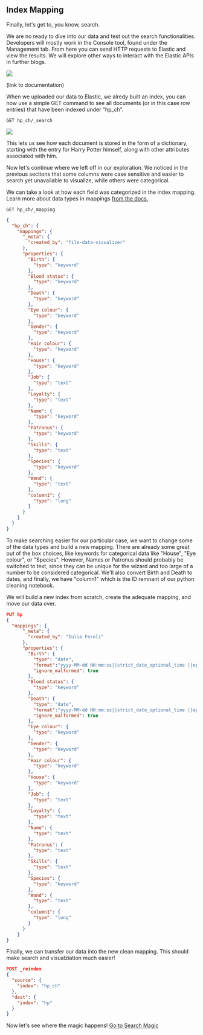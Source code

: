 
## Index Mapping

Finally, let's get to, you know, search. 

We are no ready to dive into our data and test out the search functionalities. Developers will mostly work in the Console tool, found under the Management tab. From here you can send HTTP requests to Elastic and view the results. We will explore other ways to interact with the Elastic APIs in further blogs.

![](img/console.png)

(link to documentation)

When we uploaded our data to Elastic, we alredy built an index, you can now use a simple GET command to see all documents (or in this case row entries) that have been indexed under "hp_ch". 

```
GET hp_ch/_search
```


![](img/index%20get.png)

This lets us see how each document is stored in the form of a dictionary, starting with the entry for Harry Potter himself, along with other attributes associated with him.

Now let's continue where we left off in our exploration. We noticed in the previous sections that some columns were case sensitive and easier to search yet unavailable to visualize, while others were categorical.

We can take a look at how each field was categorized in the index mapping. Learn more about data types in mappings [from the docs.](https://www.elastic.co/guide/en/elasticsearch/reference/current/mapping-types.html)

```
GET hp_ch/_mapping
```

```json
{
  "hp_ch": {
    "mappings": {
      "_meta": {
        "created_by": "file-data-visualizer"
      },
      "properties": {
        "Birth": {
          "type": "keyword"
        },
        "Blood status": {
          "type": "keyword"
        },
        "Death": {
          "type": "keyword"
        },
        "Eye colour": {
          "type": "keyword"
        },
        "Gender": {
          "type": "keyword"
        },
        "Hair colour": {
          "type": "keyword"
        },
        "House": {
          "type": "keyword"
        },
        "Job": {
          "type": "text"
        },
        "Loyalty": {
          "type": "text"
        },
        "Name": {
          "type": "keyword"
        },
        "Patronus": {
          "type": "keyword"
        },
        "Skills": {
          "type": "text"
        },
        "Species": {
          "type": "keyword"
        },
        "Wand": {
          "type": "text"
        },
        "column1": {
          "type": "long"
        }
      }
    }
  }
}
```

To make searching easier for our particular case, we want to change some of the data types and build a new mapping. There are already some great out of the box choices, like keywords for categorical data like "House", "Eye colour", or "Species". However, Names or Patronus should probably be switched to text, since they can be unique for the wizard and too large of a number to be considered categorical. We'll also convert Birth and Death to dates, and finally, we have "column1" which is the ID remnant of our python cleaning notebook. 

We will build a new index from scratch, create the adequate mapping, and move our data over.

```json
PUT hp
{
  "mappings": {
      "_meta": {
        "created_by": "Iulia Feroli"
      },
      "properties": {
        "Birth": {
          "type": "date",
          "format":"yyyy-MM-dd HH:mm:ss||strict_date_optional_time ||epoch_millis",
          "ignore_malformed": true
        },
        "Blood status": {
          "type": "keyword"
        },
        "Death": {
          "type": "date",
          "format":"yyyy-MM-dd HH:mm:ss||strict_date_optional_time ||epoch_millis",
          "ignore_malformed": true
        },
        "Eye colour": {
          "type": "keyword"
        },
        "Gender": {
          "type": "keyword"
        },
        "Hair colour": {
          "type": "keyword"
        },
        "House": {
          "type": "keyword"
        },
        "Job": {
          "type": "text"
        },
        "Loyalty": {
          "type": "text"
        },
        "Name": {
          "type": "text"
        },
        "Patronus": {
          "type": "text"
        },
        "Skills": {
          "type": "text"
        },
        "Species": {
          "type": "keyword"
        },
        "Wand": {
          "type": "text"
        },
        "column1": {
          "type": "long"
        }
      }
    }
}
```

Finally, we can transfer our data into the new clean mapping. This should make search and visualziation much easier!

```json
POST _reindex
{
  "source": {
    "index": "hp_ch"
  },
  "dest": {
    "index": "hp"
  }
}
```

Now let's see where the magic happens! [Go to Search Magic](/4.%20Search%20Magic.md)